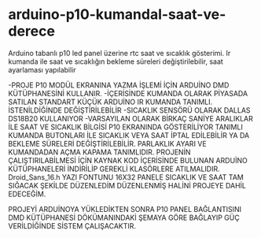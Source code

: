# arduino-p10-kumandal-saat-ve-derece
Arduino tabanlı p10 led panel üzerine  rtc saat ve sıcaklık gösterimi. Ir kumanda ile  saat ve sıcaklığın bekleme süreleri değiştirilebilir, saat ayarlaması yapılabilir


-PROJE P10 MODÜL EKRANINA YAZMA İŞLEMİ İÇİN ARDUİNO DMD KÜTÜPHANESİNİ KULLANIR.
-İÇERİSİNDE KUMANDA OLARAK PİYASADA SATILAN STANDART KÜÇÜK ARDUİNO IR KUMANDA TANIMLI. İSTENİLDİĞİNDE DEĞİŞTİRİLEBİLİR
-SICAKLIK SENSÖRÜ OLARAK DALLAS DS18B20 KULLANIYOR
-VARSAYILAN OLARAK BİRKAÇ SANİYE ARALIKLAR İLE SAAT VE SICAKLIK BİLGİSİ  P10 EKRANINDA GÖSTERİLİYOR 
TANIMLI KUMANDA BUTONLARI İLE SICAKLIK VEYA SAAT İPTAL EDİLEBİLİR YA DA BEKLEME SÜRELERİ DEĞİŞTİRİLEBİLİR. PARLAKLIK AYARI VE KUMANDADAN
AÇMA KAPAMA TANIMLIDIR.
PROJENİN ÇALIŞTIRILABİLMESİ İÇİN KAYNAK KOD İÇERİSİNDE BULUNAN ARDUİNO KÜTÜPHANELERİ İNDİRİLİP GEREKLİ KLASÖRLERE ATILMALIDIR.
Droid_Sans_16.h YAZI FONTUNU 16X32  PANELE SICAKLIK VE SAAT TAM SIĞACAK ŞEKİLDE  DÜZENLEDİM DÜZENLENMİŞ HALİNİ PROJEYE DAHİL EDECEĞİM.


PROJEYİ ARDUİNOYA YÜKLEDİKTEN SONRA P10 PANEL BAĞLANTISINI DMD KÜTÜPHANESİ DÖKÜMANINDAKİ ŞEMAYA GÖRE BAĞLAYIP GÜÇ VERİLDİĞİNDE SİSTEM ÇALIŞACAKTIR.
